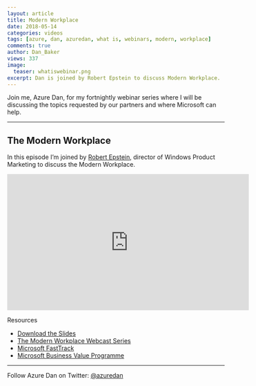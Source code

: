 ```yaml
---
layout: article
title: Modern Workplace
date: 2018-05-14
categories: videos
tags: [azure, dan, azuredan, what is, webinars, modern, workplace]
comments: true
author: Dan_Baker
views: 337
image:
  teaser: whatiswebinar.png
excerpt: Dan is joined by Robert Epstein to discuss Modern Workplace.
---
```


Join me, Azure Dan, for my fortnightly webinar series where I will be discussing the topics requested by our partners and where Microsoft can help.

----------

## The Modern Workplace

In this episode I’m joined by [Robert Epstein](https://twitter.com/robertepstein), director of Windows Product Marketing to discuss the Modern Workplace.

<iframe width="560" height="315" src="https://www.youtube.com/embed/Id7YwV4c4yo?rel=0" frameborder="0" allow="autoplay; encrypted-media" allowfullscreen></iframe>

Resources

* [Download the Slides](https://1drv.ms/p/s!AtMM4n9Lb8PKkZsQkhEbfEfldcifXA)
* [The Modern Workplace Webcast Series](https://products.office.com/en-us/business/modern-workplace/webcast-series)
* [Microsoft FastTrack](https://fasttrack.microsoft.com/)
* [Microsoft Business Value Programme](https://transform.microsoft.com/)

----------

Follow Azure Dan on Twitter: [@azuredan](https://twitter.com/azuredan)